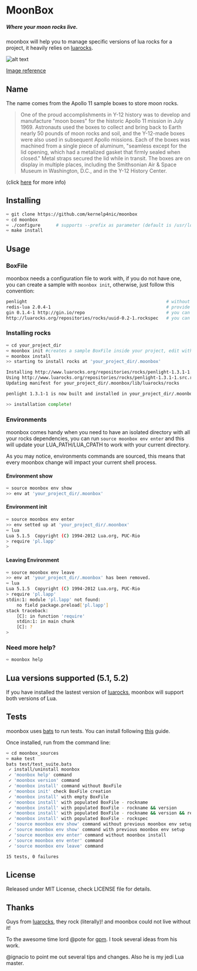 # MoonBox

##### Where your moon rocks live.

moonbox will help you to manage specific versions of lua rocks for a 
project, it heavily relies on [luarocks](http://luarocks.org/).

![alt text](http://upload.wikimedia.org/wikipedia/commons/2/25/Y12_moon_box_for_apollo_11.jpg "Apollo 11 Moon Box")

[Image reference](http://commons.wikimedia.org/wiki/File:Y12_moon_box_for_apollo_11.jpg)


## Name

The name comes from the Apollo 11 sample boxes to store moon rocks. 

> One of the proud accomplishments in Y-12 history was to develop and manufacture "moon boxes" for the historic Apollo 11 mission in July 1969. Astronauts used the boxes to collect and bring back to Earth nearly 50 pounds of moon rocks and soil, and the Y-12-made boxes were also used in subsequent Apollo missions. 
> Each of the boxes was machined from a single piece of aluminum, "seamless except for the lid opening, which had a metalized gasket that firmly sealed when closed." Metal straps secured the lid while in transit. The boxes are on display in multiple places, including the Smithsonian Air & Space Museum in Washington, D.C., and in the Y-12 History Center. 

(click [here](http://blogs.knoxnews.com/munger/2012/03/three-men-and-a-moonbox.html) for more info)


## Installing

```bash
➯ git clone https://github.com/kernelp4nic/moonbox
➯ cd moonbox
➯ ./configure      # supports --prefix as parameter (default is /usr/local)
➯ make install
```

## Usage

### BoxFile

moonbox needs a configuration file to work with, if you do not have one,
you can create a sample with `moonbox init`, otherwise, just follow this convention:

```bash
penlight                                                     # without version, will install the lastest
redis-lua 2.0.4-1                                            # provide a rock version
gin 0.1.4-1 http://gin.io/repo                               # you can also provide a custom server
http://luarocks.org/repositories/rocks/uuid-0.2-1.rockspec   # you can provide a rockspec url too

```

### Installing rocks

```bash
➯ cd your_project_dir
➯ moonbox init #creates a sample BoxFile inside your project, edit with your rocks and versions
➯ moonbox install
>> starting to install rocks at 'your_project_dir/.moonbox'

Installing http://www.luarocks.org/repositories/rocks/penlight-1.3.1-1.src.rock...
Using http://www.luarocks.org/repositories/rocks/penlight-1.3.1-1.src.rock... switching to 'build' mode
Updating manifest for your_project_dir/.moonbox/lib/luarocks/rocks

penlight 1.3.1-1 is now built and installed in your_project_dir/.moonbox (license: MIT/X11)

>> installation complete!
```

### Environments

moonbox comes handy when you need to have an isolated directory with
all your rocks dependencies, you can run `source moonbox env enter` and this
will update your LUA_PATH/LUA_CPATH to work with your current directory.

As you may notice, environments commands are sourced, this means that
every moonbox change will impact your current shell process.

#### Environment show

```bash
➯ source moonbox env show
>> env at 'your_project_dir/.moonbox'
```

#### Environment init

```bash
➯ source moonbox env enter
>> env setted up at 'your_project_dir/.moonbox'
➯ lua
Lua 5.1.5  Copyright (C) 1994-2012 Lua.org, PUC-Rio
> require 'pl.lapp'
>
```

#### Leaving Environment 

```bash
➯ source moonbox env leave
>> env at 'your_project_dir/.moonbox' has been removed.
➯ lua
Lua 5.1.5  Copyright (C) 1994-2012 Lua.org, PUC-Rio
> require 'pl.lapp'
stdin:1: module 'pl.lapp' not found:
	no field package.preload['pl.lapp']
stack traceback:
	[C]: in function 'require'
	stdin:1: in main chunk
	[C]: ?
>
```

### Need more help?

```bash
➯ moonbox help
```

## Lua versions supported (5.1, 5.2)
If you have installed the lastest version of [luarocks](http://luarocks.org/),
moonbox will support both versions of Lua.

## Tests
moonbox uses [bats](https://github.com/sstephenson/bats) to run tests.
You can install following [this](https://github.com/sstephenson/bats#installing-bats-from-source) guide.

Once installed, run from the command line:

```bash
➯ cd moonbox_sources
➯ make test
bats test/test_suite.bats
 ✓ install/uninstall moonbox
 ✓ 'moonbox help' command
 ✓ 'moonbox version' command
 ✓ 'moonbox install' command without BoxFile
 ✓ 'moonbox init' check BoxFile creation
 ✓ 'moonbox install' with empty BoxFile
 ✓ 'moonbox install' with populated BoxFile - rockname
 ✓ 'moonbox install' with populated BoxFile - rockname && version
 ✓ 'moonbox install' with populated BoxFile - rockname && version && repo
 ✓ 'moonbox install' with populated BoxFile - rockspec
 ✓ 'source moonbox env show' command without previous moonbox env setup
 ✓ 'source moonbox env show' command with previous moonbox env setup
 ✓ 'source moonbox env enter' command without moonbox install
 ✓ 'source moonbox env enter' command
 ✓ 'source moonbox env leave' command

15 tests, 0 failures
```

## License

Released under MIT License, check LICENSE file for details.

## Thanks

Guys from [luarocks](http://luarocks.org/), they rock (literally)! and 
moonbox could not live without it!

To the awesome time lord @pote for [gpm](https://github.com/pote/gpm).
I took several ideas from his work.

@ignacio to point me out several tips and changes. Also he is my jedi Lua master.